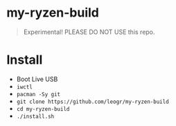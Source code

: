 # my-ryzen-build
> Experimental! PLEASE DO NOT USE this repo.

# Install

- Boot Live USB
- `iwctl`
- `pacman -Sy git`
- `git clone https://github.com/leogr/my-ryzen-build`
- `cd my-ryzen-build`
- `./install.sh`